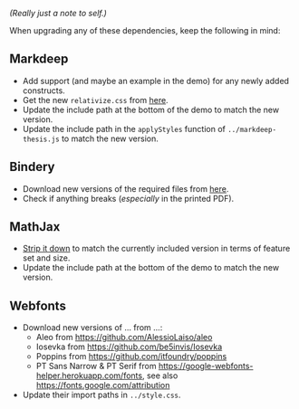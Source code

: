 *(Really just a note to self.)*

When upgrading any of these dependencies, keep the following in mind:


## Markdeep

* Add support (and maybe an example in the demo) for any newly added constructs.
* Get the new `relativize.css` from [here](https://github.com/doersino/markdeep-relative-sizes).
* Update the include path at the bottom of the demo to match the new version.
* Update the include path in the `applyStyles` function of `../markdeep-thesis.js` to match the new version.


## Bindery

* Download new versions of the required files from [here](https://unpkg.com/browse/bindery@2.2.9/dist/).
* Check if anything breaks (*especially* in the printed PDF).


## MathJax

* [Strip it down](https://github.com/mathjax/MathJax-docs/wiki/Guide:-reducing-size-of-a-mathjax-installation/1814429ed1e97bfb7675c0fd400804baa9287249) to match the currently included version in terms of feature set and size.
* Update the include path at the bottom of the demo to match the new version.


## Webfonts

* Download new versions of ... from ...:
    * Aleo from https://github.com/AlessioLaiso/aleo
    * Iosevka from https://github.com/be5invis/Iosevka
    * Poppins from https://github.com/itfoundry/poppins
    * PT Sans Narrow & PT Serif from https://google-webfonts-helper.herokuapp.com/fonts, see also https://fonts.google.com/attribution
* Update their import paths in `../style.css`.
